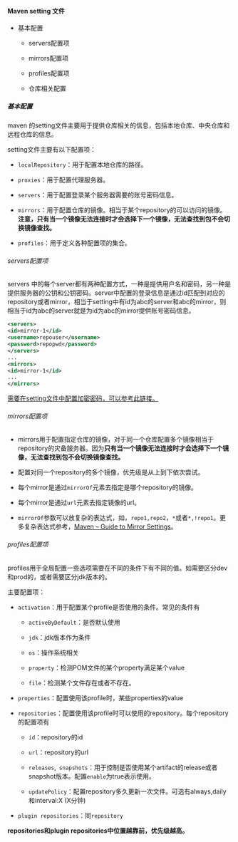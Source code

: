 #### Maven setting 文件

- 基本配置
  
  - servers配置项
  
  - mirrors配置项
  
  - profiles配置项
  
  - 仓库相关配置



##### 基本配置

maven 的setting文件主要用于提供仓库相关的信息，包括本地仓库、中央仓库和远程仓库的信息。



setting文件主要有以下配置项：

- `localRepository`：用于配置本地仓库的路径。

- `proxies`：用于配置代理服务器。

- `servers`：用于配置登录某个服务器需要的账号密码信息。

- `mirrors`：用于配置仓库的镜像。相当于某个repository的可以访问的镜像。**注意，只有当一个镜像无法连接时才会选择下一个镜像，无法查找到包不会切换镜像查找。**

- `profiles`：用于定义各种配置项的集合。



###### servers配置项

servers 中的每个server都有两种配置方式，一种是提供用户名和密码，另一种是提供服务器的公钥和公钥密码。server中配置的登录信息是通过id匹配到对应的repository或者mirror，相当于setting中有id为abc的server和abc的mirror，则相当于id为abc的server就是为id为abc的mirror提供账号密码信息。

```xml
<servers>
<id>mirror-1</id>
<username>repouser</username>
<password>repopwd</password>
</servers>
...
<mirrors>
<id>mirror-1</id>
...
</mirrors>
```

[需要在setting文件中配置加密密码，可以参考此链接。](http://maven.apache.org/guides/mini/guide-encryption.html)



###### mirrors配置项

- mirrors用于配置指定仓库的镜像，对于同一个仓库配置多个镜像相当于repository的灾备服务器。因为**只有当一个镜像无法连接时才会选择下一个镜像，无法查找到包不会切换镜像查找。**

- 配置对同一个repository的多个镜像，优先级是从上到下依次尝试。

- 每个mirror是通过`mirrorOf`元素去指定是哪个repository的镜像。

- 每个mirror是通过`url`元素去指定镜像的url。

- `mirrorOf`参数可以放复杂的表达式，如，`repo1,repo2`，`*`或者`*,!repo1`。更多复杂表达式参考，[Maven &#x2013; Guide to Mirror Settings](http://maven.apache.org/guides/mini/guide-mirror-settings.html)。



###### profiles配置项

profiles用于全局配置一些选项需要在不同的条件下有不同的值。如需要区分dev和prod的，或者需要区分jdk版本的。<br>

主要配置项：

- `activation`：用于配置某个profile是否使用的条件。常见的条件有
  
  - `activeByDefault`：是否默认使用
  
  - `jdk`：jdk版本作为条件
  
  - `os`：操作系统相关
  
  - `property`：检测POM文件的某个property满足某个value
  
  - `file`：检测某个文件存在或者不存在。

- `properties`：配置使用该profile时，某些properties的value

- `repositories`：配置使用该profile时可以使用的repository。每个repository的配置项有
  
  - `id`：repository的id
  
  - `url`：repository的url
  
  - `releases`,` snapshots`：用于控制是否使用某个artifact的release或者snapshot版本。配置`enable`为true表示使用。
  
  - `updatePolicy`：配置repository多久更新一次文件。可选有always,daily和interval:X (X分钟)

- `plugin repositories`：同`repository`

**repositories和plugin repositories中位置越靠前，优先级越高。**


